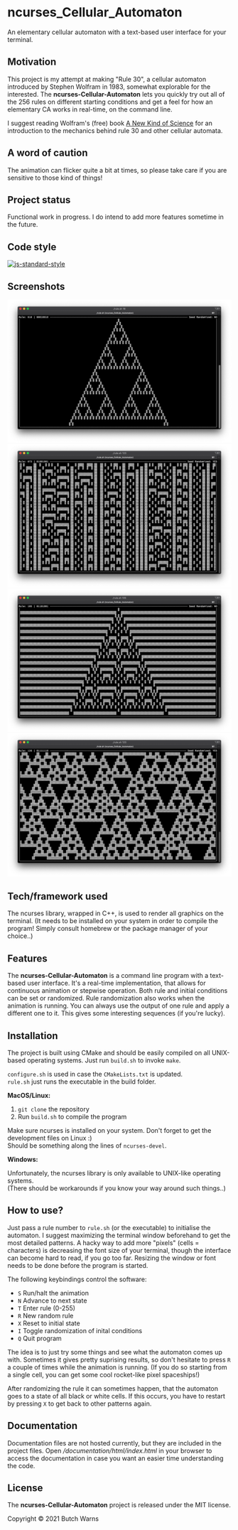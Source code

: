 # ncurses_Cellular_Automaton
An elementary cellular automaton with a text-based user interface for your terminal.  

## Motivation
This project is my attempt at making "Rule 30", a cellular automaton introduced by Stephen Wolfram in 1983, somewhat explorable for the interested.
The **ncurses-Cellular-Automaton** lets you quickly try out all of the 256 rules on different starting conditions and get a feel for how an elementary CA works in real-time, on the command line.

I suggest reading Wolfram's (free) book [A New Kind of Science](https://www.wolframscience.com/nks/) for an introduction to the mechanics behind rule 30 and other cellular automata.

## A word of caution
The animation can flicker quite a bit at times, so please take care if you are sensitive to those kind of things!

## Project status
Functional work in progress. I do intend to add more features sometime in the future.

## Code style
[![js-standard-style](https://img.shields.io/badge/code%20style-stroustrup-brightgreen.svg?style=flat)](https://www.stroustrup.com/bs_faq2.html#layout-style)
 
## Screenshots
![Rule 18 starting from a single cell](/images/rule_18_single_cell.png?raw=true "Rule 18 starting from a single cell")
![Rule 73 starting from random cells](/images/rule_73_random_cells.png?raw=true "Rule 73 starting from random cells")
![Rule 105 starting from a single cell](/images/rule_105_single_cell.png?raw=true "Rule 105 starting from a single cell")
![Rule 126 starting from random cells](/images/rule_126_random_cells.png?raw=true "Rule 126 starting from random cells")

## Tech/framework used
The ncurses library, wrapped in C++, is used to render all graphics on the terminal.
(It needs to be installed on your system in order to compile the program! Simply consult homebrew or the package manager of your choice..)

## Features
The **ncurses-Cellular-Automaton** is a command line program with a text-based user interface. It's a real-time implementation, that allows for continuous animation or stepwise operation. Both rule and initial conditions can be set or randomized. Rule randomization also works when the animation is running. You can always use the output of one rule and apply a different one to it. This gives some interesting sequences (if you're lucky). 

## Installation
The project is built using CMake and should be easily compiled on all UNIX-based operating systems.
Just run `build.sh` to invoke `make`.

`configure.sh` is used in case the `CMakeLists.txt` is updated.  
`rule.sh` just runs the executable in the build folder.

**MacOS/Linux:**
  1. `git clone` the repository
  2. Run `build.sh` to compile the program

 Make sure ncurses is installed on your system. Don't forget to get the development files on Linux :)  
 Should be something along the lines of `ncurses-devel`.
 
 **Windows:**
 
 Unfortunately, the ncurses library is only available to UNIX-like operating systems.  
 (There should be workarounds if you know your way around such things..)

## How to use?
Just pass a rule number to `rule.sh` (or the executable) to initialise the automaton. I suggest maximizing the terminal window beforehand to get the most detailed patterns. A hacky way to add more "pixels" (cells = characters) is decreasing the font size of your terminal, though the interface can become hard to read, if you go too far. Resizing the window or font needs to be done before the program is started.

The following keybindings control the software:

- `S` Run/halt the animation
- `N` Advance to next state
- `T` Enter rule (0-255)
- `R` New random rule
- `X` Reset to initial state
- `I` Toggle randomization of inital conditions
- `Q` Quit program

The idea is to just try some things and see what the automaton comes up with. Sometimes it gives pretty suprising results, so don't hesitate to press `R` a couple of times while the animation is running. (If you do so starting from a single cell, you can get some cool rocket-like pixel spaceships!)

After randomizing the rule it can sometimes happen, that the automaton goes to a state of all black or white cells. If this occurs, you have to restart by pressing `X` to get back to other patterns again.

## Documentation
Documentation files are not hosted currently, but they are included in the project files. Open _/documentation/html/index.html_ in your browser to access the documentation in case you want an easier time understanding the code.

## License
The **ncurses-Cellular-Automaton** project is released under the MIT license.

Copyright © 2021 Butch Warns

